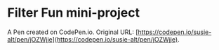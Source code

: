 # Filter Fun mini-project

A Pen created on CodePen.io. Original URL: [https://codepen.io/susie-alt/pen/jOZWjje](https://codepen.io/susie-alt/pen/jOZWjje).

